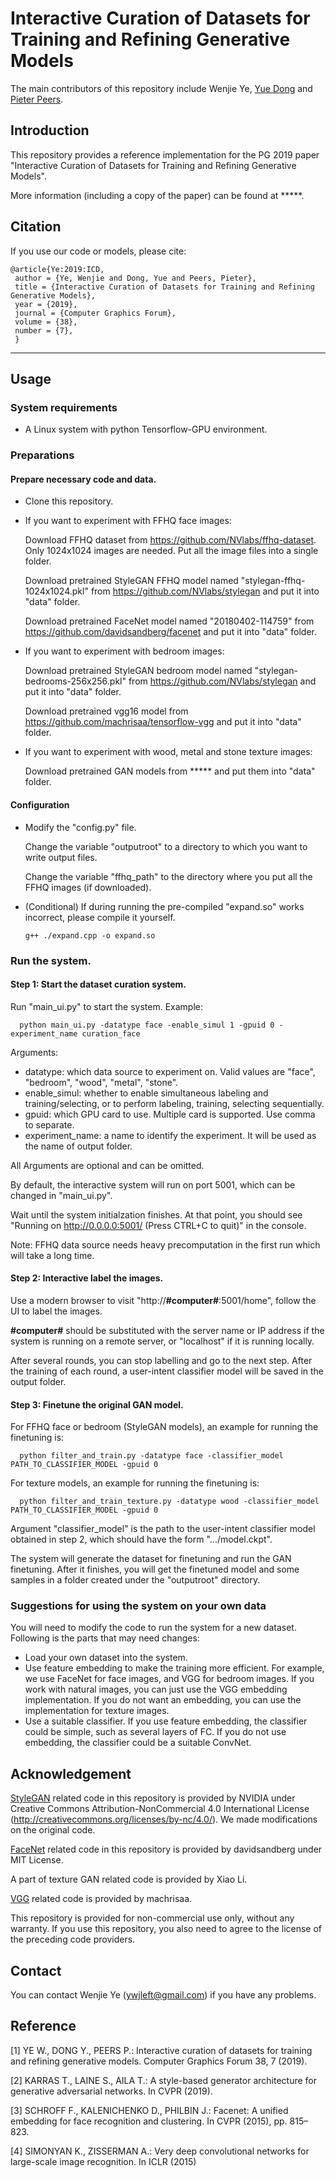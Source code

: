 # Interactive Curation of Datasets for Training and Refining Generative Models

The main contributors of this repository include Wenjie Ye, [Yue Dong](http://yuedong.shading.me) and [Pieter Peers](http://www.cs.wm.edu/~ppeers/).

## Introduction

This repository provides a reference implementation for the PG 2019 paper "Interactive Curation of Datasets for Training and Refining Generative Models".

More information (including a copy of the paper) can be found at *****.

## Citation
If you use our code or models, please cite:

```
@article{Ye:2019:ICD, 
 author = {Ye, Wenjie and Dong, Yue and Peers, Pieter},
 title = {Interactive Curation of Datasets for Training and Refining Generative Models},
 year = {2019},
 journal = {Computer Graphics Forum},
 volume = {38},
 number = {7},
 }
```

----------------------------------------------------------------
## Usage

### System requirements
- A Linux system with python Tensorflow-GPU environment. 

### Preparations
#### Prepare necessary code and data.
- Clone this repository.
- If you want to experiment with FFHQ face images:

    Download FFHQ dataset from https://github.com/NVlabs/ffhq-dataset. Only 1024x1024 images are needed. Put all the image files into a single folder. 

    Download pretrained StyleGAN FFHQ model named "stylegan-ffhq-1024x1024.pkl" from https://github.com/NVlabs/stylegan and put it into "data" folder. 

    Download pretrained FaceNet model named "20180402-114759" from https://github.com/davidsandberg/facenet and put it into "data" folder.

- If you want to experiment with bedroom images:

    Download pretrained StyleGAN bedroom model named "stylegan-bedrooms-256x256.pkl" from https://github.com/NVlabs/stylegan and put it into "data" folder. 

    Download pretrained vgg16 model from https://github.com/machrisaa/tensorflow-vgg and put it into "data" folder.

- If you want to experiment with wood, metal and stone texture images:

    Download pretrained GAN models from ***** and put them into "data" folder. 

#### Configuration
- Modify the "config.py" file.

    Change the variable "outputroot" to a directory to which you want to write output files. 

    Change the variable "ffhq_path" to the directory where you put all the FFHQ images (if downloaded). 

- (Conditional) If during running the pre-compiled "expand.so" works incorrect, please compile it yourself. 

      g++ ./expand.cpp -o expand.so

### Run the system.
#### Step 1: Start the dataset curation system. 
Run "main_ui.py" to start the system. Example:

      python main_ui.py -datatype face -enable_simul 1 -gpuid 0 -experiment_name curation_face

Arguments:
- datatype: which data source to experiment on. Valid values are "face", "bedroom", "wood", "metal", "stone". 
- enable_simul: whether to enable simultaneous labeling and training/selecting, or to perform labeling, training, selecting sequentially. 
- gpuid: which GPU card to use. Multiple card is supported. Use comma to separate.
- experiment_name: a name to identify the experiment. It will be used as the name of output folder.

All Arguments are optional and can be omitted. 

By default, the interactive system will run on port 5001, which can be changed in "main_ui.py".

Wait until the system initialzation finishes. At that point, you should see "Running on http://0.0.0.0:5001/ (Press CTRL+C to quit)" in the console. 

Note: FFHQ data source needs heavy precomputation in the first run which will take a long time. 

#### Step 2: Interactive label the images. 
Use a modern browser to visit "http://**#computer#**:5001/home", follow the UI to label the images. 

**#computer#** should be substituted with the server name or IP address if the system is running on a remote server, or "localhost" if it is running locally. 

After several rounds, you can stop labelling and go to the next step. After the training of each round, a user-intent classifier model will be saved in the output folder. 

#### Step 3: Finetune the original GAN model. 
For FFHQ face or bedroom (StyleGAN models), an example for running the finetuning is:

      python filter_and_train.py -datatype face -classifier_model PATH_TO_CLASSIFIER_MODEL -gpuid 0

For texture models, an example for running the finetuning is:

      python filter_and_train_texture.py -datatype wood -classifier_model PATH_TO_CLASSIFIER_MODEL -gpuid 0

Argument "classifier_model" is the path to the user-intent classifier model obtained in step 2, which should have the form ".../model.ckpt".

The system will generate the dataset for finetuning and run the GAN finetuning. After it finishes, you will get the finetuned model and some samples in a folder created under the "outputroot" directory. 

### Suggestions for using the system on your own data
You will need to modify the code to run the system for a new dataset. Following is the parts that may need changes:
- Load your own dataset into the system. 
- Use feature embedding to make the training more efficient. For example, we use FaceNet for face images, and VGG for bedroom images. If you work with natural images, you can just use the VGG embedding implementation. If you do not want an embedding, you can use the implementation for texture images. 
- Use a suitable classifier. If you use feature embedding, the classifier could be simple, such as several layers of FC. If you do not use embedding, the classifier could be a suitable ConvNet. 


## Acknowledgement
[StyleGAN](https://github.com/NVlabs/stylegan) related code in this repository is provided by NVIDIA under Creative Commons Attribution-NonCommercial 4.0 International License (http://creativecommons.org/licenses/by-nc/4.0/). We made modifications on the original code. 

[FaceNet](https://github.com/davidsandberg/facenet) related code in this repository is provided by davidsandberg under MIT License.

A part of texture GAN related code is provided by Xiao Li. 

[VGG](https://github.com/machrisaa/tensorflow-vgg) related code is provided by machrisaa. 

This repository is provided for non-commercial use only, without any warranty. If you use this repository, you also need to agree to the license of the preceding code providers. 

## Contact
You can contact Wenjie Ye (ywjleft@gmail.com) if you have any problems.

## Reference
[1] YE W., DONG Y., PEERS P.: Interactive curation of datasets for training and refining generative models. Computer Graphics Forum 38, 7 (2019). 

[2] KARRAS T., LAINE S., AILA T.: A style-based generator architecture for generative adversarial networks. In CVPR (2019). 

[3] SCHROFF F., KALENICHENKO D., PHILBIN J.: Facenet: A unified embedding for face recognition and clustering. In CVPR (2015), pp. 815–823.

[4] SIMONYAN K., ZISSERMAN A.: Very deep convolutional networks for large-scale image recognition. In ICLR (2015)
